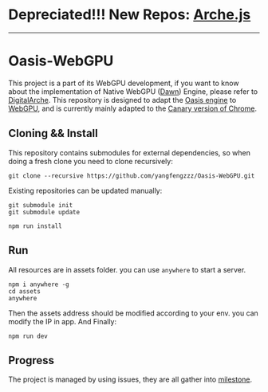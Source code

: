 
# Depreciated!!! New Repos: **[Arche.js](https://github.com/ArcheGraphics/Arche.js)**
---

# Oasis-WebGPU

This project is a part of its WebGPU development, if you want to know about the implementation of Native
WebGPU ([Dawn](https://dawn.googlesource.com/dawn))
Engine, please refer to [DigitalArche](https://github.com/yangfengzzz/DigitalArche). This repository is designed to
adapt the [Oasis engine](https://github.com/oasis-engine/engine) to [WebGPU](https://github.com/gpuweb/types), and is
currently mainly adapted to the [Canary version of Chrome](https://www.google.com/intl/zh-CN/chrome/canary/).

## Cloning && Install

This repository contains submodules for external dependencies, so when doing a fresh clone you need to clone
recursively:

```shell
git clone --recursive https://github.com/yangfengzzz/Oasis-WebGPU.git
```

Existing repositories can be updated manually:

```shell
git submodule init
git submodule update
```

```shell
npm run install
```

## Run

All resources are in assets folder. you can use ```anywhere``` to start a server.

```shell
npm i anywhere -g
cd assets
anywhere
```

Then the assets address should be modified according to your env. you can modify the IP in app. And Finally:

```shell
npm run dev
```

## Progress

The project is managed by using issues, they are all gather
into [milestone](https://github.com/yangfengzzz/Oasis-WebGPU/milestones).
